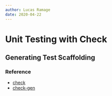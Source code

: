 ```yaml
---
author: Lucas Ramage
date: 2020-04-22
---
```


# Unit Testing with Check

## Generating Test Scaffolding

### Reference

- [check](https://libcheck.github.io/check)
- [check-gen](gitlab.com/oxr463/check-generator)
